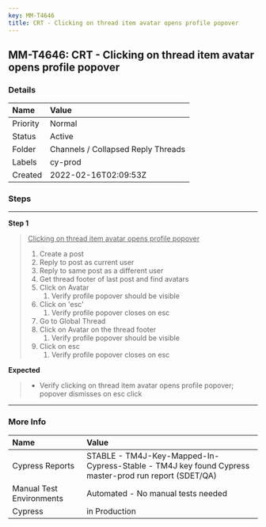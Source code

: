 ```yaml
---
key: MM-T4646
title: CRT - Clicking on thread item avatar opens profile popover
---
```


## MM-T4646: CRT - Clicking on thread item avatar opens profile popover

### Details

| Name     | Value                              |
| :------- | :--------------------------------- |
| Priority | Normal                             |
| Status   | Active                             |
| Folder   | Channels / Collapsed Reply Threads |
| Labels   | cy-prod                            |
| Created  | 2022-02-16T02:09:53Z               |

### Steps

<hr/>

**Step 1**

> <article><u>Clicking on thread item avatar opens profile popover</u><ol><li>Create a post</li><li>Reply to post as current user</li><li>Reply to same post as a different user</li><li>Get thread footer of last post and find avatars</li><li>Click on Avatar<ol><li>Verify profile popover should be visible</li></ol></li><li>Click on 'esc'<ol><li>Verify profile popover closes on esc</li></ol></li><li>Go to Global Thread</li><li>Click on Avatar on the thread footer<ol><li>Verify profile popover should be visible</li></ol></li><li>Click on esc<ol><li>Verify profile popover closes on esc</li></ol></li></ol></article>

**Expected**

> <article><ul><li>Verify clicking on thread item avatar opens profile popover; popover dismisses on esc click</li></ul></article>

<hr/>

### More Info

| Name                     | Value                                                                                                |
| :----------------------- | :--------------------------------------------------------------------------------------------------- |
| Cypress Reports          | STABLE - TM4J-Key-Mapped-In-Cypress-Stable - TM4J key found Cypress master-prod run report (SDET/QA) |
| Manual Test Environments | Automated - No manual tests needed                                                                   |
| Cypress                  | in Production                                                                                        |
